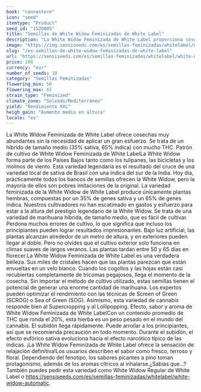 ```yaml
---
book: "cannastore"
icon: "seed"
itemtype: "Product"
seed_id: "1520005"
title: "Semillas de White Widow Feminizadas de White Label"
description: "La White Widow Feminizada de White Label proporciona cosechas XXL sin grandes esfuerzos. Los tricomas blancos brillan como cristales al iluminarse."
image: "https://img.sensiseeds.com/es/semillas-feminizadas/whitelabel/white-widow-feminizada-image.png"
slug: "/es-semillas-de-white-widow-feminizadas-de-white-label"
url: "https://sensiseeds.com/es/semillas-feminizadas/whitelabel/white-widow-feminizada?a_aid=cannastore"
price: 108
currency: "eur"
number_of_seeds: 10
category: "Semillas Feminizadas"
flowering_min: 50
flowering_max: 65
strain_type: "Feminized"
climate_zone: "Soleado/Mediterráneo"
yield: "Rendimiento XXL"
heigh_gain: "Aumento medio en altura"
locale: "es"
---
```

La White Widow Feminizada de White Label ofrece cosechas muy abundantes sin la necesidad de aplicar un gran esfuerzo. Se trata de un híbrido de tamaño medio (35% sativa, 65% índica) con mucho THC. Patrón de cultivo de White Widow Feminizada de White LabelLa White Widow forma parte de los Países Bajos tanto como los tulipanes, las bicicletas y los molinos de viento. Esta variedad legendaria es el resultado del cruce de una variedad local de sativa de Brasil con una índica del sur de la India. Hoy día, prácticamente todos los bancos de semillas ofrecen la White Widow, pero la mayoría de ellos son pobres imitaciones de la original. La variedad feminizada de la White Widow de White Label produce únicamente plantas hembras, compuestas por un 35% de genes sativa y un 65% de genes índica. Nuestros cultivadores no han escatimado en gastos y esfuerzo para estar a la altura del prestigio legendario de la White Widow. Se trata de una variedad de marihuana híbrida, de tamaño medio, que es fácil de cultivar. Perdona muchos errores de cultivo, lo que significa que incluso los principiantes pueden lograr resultados impresionantes. Bajo luz artificial, las plantas alcanzan alrededor de un metro de altura, y en exteriores pueden llegar al doble. Pero no olvides que el cultivo exterior solo funciona en climas suaves de largos veranos. Las plantas tardan entre 50 y 65 días en florecer.La White Widow Feminizada de White Label es una verdadera belleza. Sus miles de cristales hacen que las plantas parezcan que están envueltas en un velo blanco. Cuando los cogollos y las hojas están casi recubiertas completamente de tricomas pegajosos, llega el momento de la cosecha. Sin importar el método de cultivo utilizado, estas semillas tienen el potencial de generar una enorme cantidad de marihuana. Los expertos pueden optimizar el rendimiento con las técnicas de Screen of Green (SCROG) o Sea of Green (SOG). Asimismo, esta variedad de cannabis responde bien al Supercropping y al Lollipopping. Efecto, sabor y aroma de White Widow Feminizada de White LabelCon un contenido promedio de THC que ronda el 20%, esta hierba es un peso pesado en el mundo del cannabis. El subidón llega rápidamente. Puede arrollar a los principiantes, así que se recomienda precaución en todo momento. Durante el subidón, el efecto eufórico sativa evoluciona hacia el efecto narcótico típico de las índicas. ¡La White Widow Feminizada de White Label ofrece la sensación de relajación definitiva!Los usuarios describen el sabor como fresco, terroso y floral. Dependiendo del fenotipo, los sabores picantes a pino toman protagonismo, además de los aromas cítricos al inhalarse.¿Sabías que…?También puedes pedir esta variedad como White Widow Regular de White Label o https://sensiseeds.com/es/semillas-feminizadas/whitelabel/white-widow-automatic.
